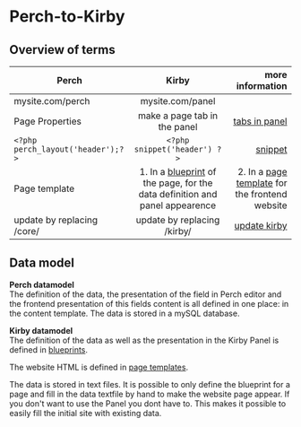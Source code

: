 # Perch-to-Kirby
 
## Overview of terms

| Perch        | Kirby           | more information |  
| ------------- |:-------------:|  -------------:|  
| mysite.com/perch | mysite.com/panel | |  
| Page Properties | make a page tab in the panel  | [tabs in panel](https://getkirby.com/docs/guide/blueprints/tabs) |
|  `<?php perch_layout('header');?>` | `<?php snippet('header') ?>` | [snippet](https://getkirby.com/docs/guide/templates/snippets)|
| Page template | 1. In a [blueprint](https://getkirby.com/docs/guide/blueprints/introduction) of the page, for the data definition and panel appearence | 2. In a [page template](https://getkirby.com/docs/guide/templates/basics) for the frontend website |  
| update by replacing /core/ | update by replacing /kirby/ | [update kirby](https://getkirby.com/docs/guide/quickstart#updates) |



## Data model 

**Perch datamodel**  
The definition of the data, the presentation of the field in Perch editor and the frontend presentation of this fields content is all defined in one place: in the content template.
The data is stored in a mySQL database.

**Kirby datamodel**  
The definition of the data as well as the presentation in the Kirby Panel is defined in [blueprints](https://getkirby.com/docs/guide/blueprints/introduction).

The website HTML is defined in [page templates](https://getkirby.com/docs/guide/templates/basics).

The data is stored in text files.
It is possible to only define the blueprint for a page and fill in the data textfile by hand to make the website page appear. If you don't want to use the Panel you dont have to.
This makes it possible to easily fill the initial site with existing data.   




